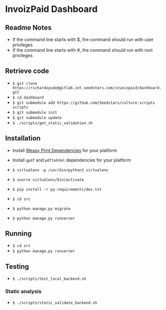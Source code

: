 # InvoizPaid Dashboard

## Readme Notes

* If the command line starts with $, the command should run with user privileges
* If the command line starts with #, the command should run with root privileges


## Retrieve code

* `$ git clone https://richardoyudo@gitlab.int.seedstars.com/invoizpaid/dashboard.git`
* `$ cd dashboard`
* `$ git submodule add https://github.com/Seedstars/culture-scripts scripts`
* `$ git submodule init`
* `$ git submodule update`
* `$ ./scripts/get_static_validation.sh`


## Installation

* Install [Weasy Print Dependencies] for your platform
* Install `qpdf` and `pdftohtml` dependencies for your platform

* `$ virtualenv -p /usr/bin/python3 virtualenv`
* `$ source virtualenv/bin/activate`
* `$ pip install -r py-requirements/dev.txt`

* `$ cd src`
* `$ python manage.py migrate`
* `$ python manage.py runserver`

## Running

* `$ cd src`
* `$ python manage.py runserver`

## Testing

* `$ ./scripts/test_local_backend.sh`


### Static analysis

* `$ ./scripts/static_validate_backend.sh`

[Weasy Print Dependencies]: http://weasyprint.readthedocs.io/en/stable/install.html
